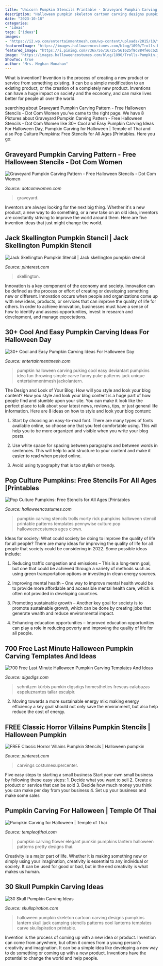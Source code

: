 ```yaml
---
title: "Unicorn Pumpkin Stencils Printable - Graveyard Pumpkin Carving Pattern"
description: "Halloween pumpkin skeleton cartoon carving designs pumpkins lantern skull jack camping stencils patterns cool lanterns templates carve skullspiration printable"
date: "2023-10-18"
categories:
- "ideas"
tags: ["ideas"]
images:
- "https://i2.wp.com/entertainmentmesh.com/wp-content/uploads/2015/10/fun-cool-puking-pumpkin-for-halloween.jpg?w=600"
featuredImage: "https://images.halloweencostumes.com/blog/1090/Trolls-Pumpkin.jpg"
featured_image: "https://i.pinimg.com/736x/56/16/25/561625f8c884fe6c62a90c78fdf222e6.jpg"
image: "https://images.halloweencostumes.com/blog/1090/Trolls-Pumpkin.jpg"
ShowToc: true
author: "Mrs. Meghan Monahan"
---
```



What is invention?
Invention is the process of creating a new product or service from something existing. It can be a simple modification to an existing product, or the creation of a completely new product. Inventions can have a huge impact on society and the economy, and can make lives better for people all over the world.

	

		
searching about Graveyard Pumpkin Carving Pattern - Free Halloween Stencils - Dot Com Women you've came to the right page. We have 8 Pictures about Graveyard Pumpkin Carving Pattern - Free Halloween Stencils - Dot Com Women like 30+ Cool and Easy Pumpkin Carving Ideas For Halloween Day, Pumpkin Carving for Halloween | Temple of Thai and also Pop Culture Pumpkins: Free Stencils for All Ages [Printables. Here you go:
		
    
## Graveyard Pumpkin Carving Pattern - Free Halloween Stencils - Dot Com Women

<img loading=lazy src="https://www.dotcomwomen.com/wp-content/uploads/2012/07/graveyard-pumpkin-carving-stencil.jpg" onerror="this.onerror=null;this.src='https://tse4.mm.bing.net/th?id=OIP.Y1WMRWfEUyacI9HWDlurjwHaHr&amp;pid=15.1';" alt="Graveyard Pumpkin Carving Pattern - Free Halloween Stencils - Dot Com Women">

_Source: dotcomwomen.com_

>graveyard. 

	

Inventors are always looking for the next big thing. Whether it's a new product, a new way to do something, or a new take on an old idea, inventors are constantly striving to improve the world around them. Here are five invention ideas that just might change the world.

    
## Jack Skellington Pumpkin Stencil | Jack Skellington Pumpkin Stencil

<img loading=lazy src="https://i.pinimg.com/736x/56/16/25/561625f8c884fe6c62a90c78fdf222e6.jpg" onerror="this.onerror=null;this.src='https://tse3.mm.bing.net/th?id=OIP.jHoHxo12OfvH8139v4qpXgHaFy&amp;pid=15.1';" alt="Jack Skellington Pumpkin Stencil | Jack skellington pumpkin stencil">

_Source: pinterest.com_

>skellington. 

	

Innovation is a key component of the economy and society. Innovation can be defined as the process or effort of creating or developing something new or different. Innovation occurs when people and organizations come up with new ideas, products, or services that can improve the quality of life for others. In order to achieve innovation, businesses must have a sense of how to identify and assess opportunities, invest in research and development, and manage expectations.

    
## 30+ Cool And Easy Pumpkin Carving Ideas For Halloween Day

<img loading=lazy src="https://i2.wp.com/entertainmentmesh.com/wp-content/uploads/2015/10/fun-cool-puking-pumpkin-for-halloween.jpg?w=600" onerror="this.onerror=null;this.src='https://tse2.mm.bing.net/th?id=OIP.LOZ6nJXjqYpdMhzhbdUYCwHaIR&amp;pid=15.1';" alt="30+ Cool and Easy Pumpkin Carving Ideas For Halloween Day">

_Source: entertainmentmesh.com_

>pumpkin halloween carving puking cool easy deviantart pumpkins idea fun throwing simple carve funny puke patterns jack unique entertainmentmesh jackolantern. 

	

The Design and Look of Your Blog: How will you style and look your blog content?
How you style and look your blog content is a huge part of how people find and stumble upon your site. You can make it look like the perfect place to talk about your latest news, reviews, tips, or just general life information. Here are 8 ideas on how to style and look your blog content:
1. Start by choosing an easy-to-read font. There are many types of fonts available online, so choose one that you feel comfortable using. This will help you to be more organized and visible when you write your blog posts.

2. Use white space for spacing between paragraphs and between words in sentences. This will help to add structure to your content and make it easier to read when posted online.

3. Avoid using typography that is too stylish or trendy.

    
## Pop Culture Pumpkins: Free Stencils For All Ages [Printables

<img loading=lazy src="https://images.halloweencostumes.com/blog/1090/Trolls-Pumpkin.jpg" onerror="this.onerror=null;this.src='https://tse3.mm.bing.net/th?id=OIP.YCPWDjsqu0VqXtEKGN_9SQHaKl&amp;pid=15.1';" alt="Pop Culture Pumpkins: Free Stencils for All Ages [Printables">

_Source: halloweencostumes.com_

>pumpkin carving stencils trolls morty rick pumpkins halloween stencil printable patterns templates pennywise culture pop halloweencostumes ages clown. 

	

Ideas for society: What could society be doing to improve the quality of life for all people?
There are many ideas for improving the quality of life for all people that society could be considering in 2022. Some possible ideas include: 
1. Reducing traffic congestion and emissions – This is a long-term goal, but one that could be achieved through a variety of methods such as using green transportation options or investing in clean energy sources. 

2. Improving mental health – One way to improve mental health would be to provide more affordable and accessible mental health care, which is often not provided in developing countries. 

3. Promoting sustainable growth – Another key goal for society is to promote sustainable growth, which can be done by creating jobs that generate wealth and reduce environmental impact. 

4. Enhancing education opportunities – Improved education opportunities can play a role in reducing poverty and improving the quality of life for all people. 


    
## 700 Free Last Minute Halloween Pumpkin Carving Templates And Ideas

<img loading=lazy src="https://www.digsdigs.com/photos/2011/10/700-free-last-minute-halloween-pumpkin-carving-templates-and-ideas-6-775x775.jpg" onerror="this.onerror=null;this.src='https://tse3.mm.bing.net/th?id=OIP.Ja4iOYbElBgKPHjawtaT-wHaHa&amp;pid=15.1';" alt="700 Free Last Minute Halloween Pumpkin Carving Templates And Ideas">

_Source: digsdigs.com_

>schnitzen kürbis pumkin digsdigs homesthetics frescas calabazas espeluznantes tallar esculpir. 

	

2. Moving towards a more sustainable energy mix: making energy efficiency a key goal should not only save the environment, but also help reduce the cost of energy.

    
## FREE Classic Horror Villains Pumpkin Stencils | Halloween Pumpkin

<img loading=lazy src="https://i.pinimg.com/originals/a1/47/ae/a147ae0afa9da3584c9aab48ffd31609.jpg" onerror="this.onerror=null;this.src='https://tse1.mm.bing.net/th?id=OIP.FK80y2Nj-3Y3uo7tAz_BzwHaLY&amp;pid=15.1';" alt="FREE Classic Horror Villains Pumpkin Stencils | Halloween pumpkin">

_Source: pinterest.com_

>carvings costumesupercenter. 

	

Five easy steps to starting a small business
Start your own small business by following these easy steps: 1. Decide what you want to sell 2. Create a product or service that can be sold 3. Decide how much money you think you can make per day from your business 4. Set up your business and make some sales 
    
## Pumpkin Carving For Halloween | Temple Of Thai

<img loading=lazy src="http://www.templeofthai.com/images/fruit_carving/pumpkin-flower.jpg" onerror="this.onerror=null;this.src='https://tse3.mm.bing.net/th?id=OIP.RwXGeG0VSiPKQm5YB5SoBwAAAA&amp;pid=15.1';" alt="Pumpkin Carving for Halloween | Temple of Thai">

_Source: templeofthai.com_

>pumpkin carving flower elegant pumkin pumpkins lantern halloween patterns pretty designs thai. 

	

Creativity is a major part of life. Whether it is making something new or simply using your imagination, creativity is essential to any individual or society. It can be used for good or bad, but in the end creativity is what makes us human.

    
## 30 Skull Pumpkin Carving Ideas

<img loading=lazy src="http://www.skullspiration.com/wp-content/uploads/2013/10/skeleton-and-cartoon-halloween-pumpkin.jpg" onerror="this.onerror=null;this.src='https://tse1.mm.bing.net/th?id=OIP.gvKRNJcSsqseDbcta_S-fwHaE7&amp;pid=15.1';" alt="30 Skull Pumpkin Carving Ideas">

_Source: skullspiration.com_

>halloween pumpkin skeleton cartoon carving designs pumpkins lantern skull jack camping stencils patterns cool lanterns templates carve skullspiration printable. 

	

Invention is the process of coming up with a new idea or product. Invention can come from anywhere, but often it comes from a young person’s creativity and imagination. It can be a simple idea like developing a new way to do something or coming up with a new product. Inventions have the potential to change the world and help people.

